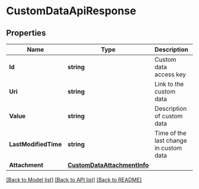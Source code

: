 # CustomDataApiResponse

## Properties
Name | Type | Description | Notes
------------ | ------------- | ------------- | -------------
**Id** | **string** | Custom data access key | 
**Uri** | **string** | Link to the custom data | 
**Value** | **string** | Description of custom data | [optional] 
**LastModifiedTime** | **string** | Time of the last change in custom data | 
**Attachment** | [**CustomDataAttachmentInfo**](CustomDataAttachmentInfo.md) |  | [optional] 

[[Back to Model list]](../README.md#documentation-for-models) [[Back to API list]](../README.md#documentation-for-api-endpoints) [[Back to README]](../README.md)


